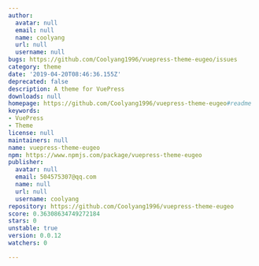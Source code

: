 ```yaml
---
author:
  avatar: null
  email: null
  name: coolyang
  url: null
  username: null
bugs: https://github.com/Coolyang1996/vuepress-theme-eugeo/issues
category: theme
date: '2019-04-20T08:46:36.155Z'
deprecated: false
description: A theme for VuePress
downloads: null
homepage: https://github.com/Coolyang1996/vuepress-theme-eugeo#readme
keywords:
- VuePress
- Theme
license: null
maintainers: null
name: vuepress-theme-eugeo
npm: https://www.npmjs.com/package/vuepress-theme-eugeo
publisher:
  avatar: null
  email: 504575307@qq.com
  name: null
  url: null
  username: coolyang
repository: https://github.com/Coolyang1996/vuepress-theme-eugeo
score: 0.36308634749272184
stars: 0
unstable: true
version: 0.0.12
watchers: 0

---
```


